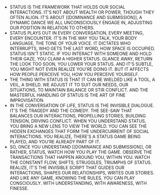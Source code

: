---
---

- STATUS IS THE FRAMEWORK THAT HOLDS OUR SOCIAL INTERACTIONS. IT'S NOT ABOUT WEALTH OR POWER, THOUGH THEY OFTEN ALIGN. IT'S ABOUT [[DOMINANCE AND SUBMISSION]], A DYNAMIC DANCE WE ALL UNCONSCIOUSLY ENGAGE IN, ADJUSTING OUR POSITION IN RELATION TO OTHERS.
- STATUS PLAYS OUT IN EVERY CONVERSATION, EVERY MEETING, EVERY ENCOUNTER. IT'S IN THE WAY YOU TALK, YOUR BODY LANGUAGE, THE TONE OF YOUR VOICE. IT DICTATES WHO INTERRUPTS, WHO GETS THE LAST WORD, HOW SPACE IS OCCUPIED.
  STATUS ISN'T STATIC. IF YOU INTERACT WITH SOMEONE AND HOLD THEIR GAZE, YOU CLAIM A HIGHER STATUS. GLANCE AWAY, RETURN THE LOOK TOO SOON, YOU LOWER YOUR STATUS. AND IT'S SUBTLE, YOU MIGHT NOT EVEN REALIZE YOU'RE DOING IT. BUT IT AFFECTS HOW PEOPLE PERCEIVE YOU, HOW YOU PERCEIVE YOURSELF.
- THE THING WITH STATUS IS THAT IT CAN BE WIELDED LIKE A TOOL, A VEIL, A SHIELD. WE ADJUST IT TO SUIT OUR NEEDS, OUR SITUATIONS, TO MAINTAIN BALANCE OR STIR CONFLICT. AND THE MASTERFUL HANDLING OF STATUS IS THE ART OF FINE IMPROVISATION.
- IN THE CONVERSATION OF LIFE, STATUS IS THE INVISIBLE DIALOGUE. IT'S THE TRAGEDY AND THE COMEDY. THE SEE-SAW THAT BALANCES OUR INTERACTIONS, PROPELLING STORIES, BUILDING TENSION, DRIVING CONFLICT.
  WHEN YOU UNDERSTAND STATUS, YOU BRING A NEW LENS TO VIEW THE WORLD. YOU CAN SEE THE HIDDEN EXCHANGES THAT FORM THE UNDERCURRENT OF SOCIAL INTERACTIONS. YOU REALIZE, THERE'S A STATUS GAME BEING PLAYED, AND YOU'RE ALREADY PART OF IT.
- SO, ONCE YOU UNDERSTAND [[DOMINANCE AND SUBMISSION]], OR RATHER, STATUS, WATCH HOW YOU PLAY THE GAME. OBSERVE THE TRANSACTIONS THAT HAPPEN AROUND YOU, WITHIN YOU. WATCH THE CONSTANT FLOW, SHIFTS, STRUGGLES, TRIUMPHS OF STATUS. REALIZE, IT'S THE INVISIBLE SCRIPT THAT GUIDES OUR INTERACTIONS, SHAPES OUR RELATIONSHIPS, WRITES OUR STORIES. AND LIKE ANY GAME, KNOWING THE RULES, YOU CAN PLAY CONSCIOUSLY. WITH UNDERSTANDING, WITH AWARENESS, WITH FINESSE.